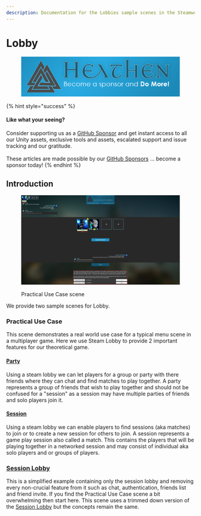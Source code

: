```yaml
---
description: Documentation for the Lobbies sample scenes in the Steamworks Complete asset
---
```


# Lobby

<figure><img src="../../../../../.gitbook/assets/512x128 Sponsor Banner.png" alt="Become a sponsor and Do More"><figcaption></figcaption></figure>

{% hint style="success" %}
#### Like what your seeing?

Consider supporting us as a [GitHub Sponsor](../../../../../company/become-a-sponsor.md) and get instant access to all our Unity assets, exclusive tools and assets, escalated support and issue tracking and our gratitude.\
\
These articles are made possible by our [GitHub Sponsors](https://github.com/sponsors/heathen-engineering) ... become a sponsor today!
{% endhint %}

## Introduction&#x20;

<figure><img src="../../../../../.gitbook/assets/image (103).png" alt=""><figcaption><p>Practical Use Case scene</p></figcaption></figure>

We provide two sample scenes for Lobby.

### Practical Use Case

This scene demonstrates a real world use case for a typical menu scene in a multiplayer game. Here we use Steam Lobby to provide 2 important features for our theoretical game.

#### [Party](party-group-lobby.md)

Using a steam lobby we can let players for a group or party with there friends where they can chat and find matches to play together. A party represents a group of friends that wish to play together and should not be confused for a "session" as a session may have multiple parties of friends and solo players join it.

#### [Session](session-lobby.md)

Using a steam lobby we can enable players to find sessions (aka matches) to join or to create a new session for others to join. A session represents a game play session also called a match. This contains the players that will be playing together in a networked session and may consist of individual aka solo players and or groups of players.

### [Session Lobby](session-lobby.md)

This is a simplified example containing only the session lobby and removing every non-crucial feature from it such as chat, authentication, friends list and friend invite. If you find the Practical Use Case scene a bit overwhelming then start here. This scene uses a trimmed down version of the [Session Lobby](session-lobby.md) but the concepts remain the same.
